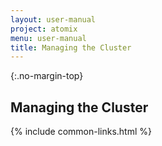 ```yaml
---
layout: user-manual
project: atomix
menu: user-manual
title: Managing the Cluster
---
```


{:.no-margin-top}

## Managing the Cluster

{% include common-links.html %}
